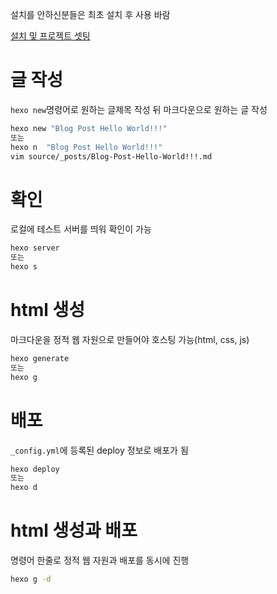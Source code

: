 설치를 안하신분들은 최초 설치 후 사용 바람

[설치 및 프로젝트 셋팅](./install.md)

# 글 작성
`hexo new`명령어로 원하는 글제목 작성 뒤 마크다운으로 원하는 글 작성 
```bash
hexo new "Blog Post Hello World!!!"
또는
hexo n  "Blog Post Hello World!!!"
vim source/_posts/Blog-Post-Hello-World!!!.md
```

# 확인
로컬에 테스트 서버를 띄워 확인이 가능
```bash
hexo server
또는
hexo s
```

# html 생성
마크다운을 정적 웹 자원으로 만들어야 호스팅 가능(html, css, js)
```bash
hexo generate
또는
hexo g
```

# 배포
`_config.yml`에 등록된 deploy 정보로 배포가 됨

```bash
hexo deploy
또는
hexo d
```

# html 생성과 배포
명령어 한줄로 정적 웹 자원과 배포를 동시에 진행
```bash
hexo g -d
```